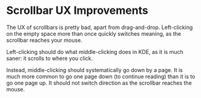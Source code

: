 # Scrollbar UX Improvements

The UX of scrollbars is pretty bad, apart from drag-and-drop. Left-clicking on the empty space more than once quickly switches meaning, as the scrollbar reaches your mouse.

Left-clicking should do what middle-clicking does in KDE, as it is much saner: it scrolls to where you click.

Instead, middle-clicking should systematically go down by a page. It is much more common to go one page down (to continue reading) than it is to go one page up. It should not switch direction as the scrollbar reaches the mouse.

<script type="application/ld+json">
{ "@context": "http://schema.org",
  "@type": "BlogPosting",
  "datePublished": "2016-06-18T23:50:00Z",
  "keywords": "web" }
</script>
